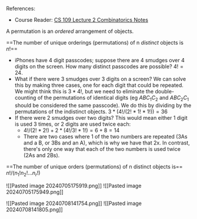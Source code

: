 References:
- Course Reader: [CS 109 Lecture 2 Combinatorics Notes](https://web.stanford.edu/class/archive/cs/cs109/cs109.1192/lectureNotes/2%20-%20Combinatorics.pdf)

A permutation is an *ordered* arrangement of objects.

==The number of unique orderings (permutations) of n *distinct* objects is $n!$==
- iPhones have 4 digit passcodes; suppose there are 4 smudges over 4 digits on the screen. How many distinct passcodes are possible? $4! = 24$.
- What if there were 3 smudges over 3 digits on a screen? We can solve this by making three cases, one for each digit that could be repeated. We might think this is $3 * 4!$, but we need to eliminate the double-counting of the permutations of identical digits (eg $ABC_1C_2$ and $ABC_2C_1$ should be considered the same passcode). We do this by dividing by the permutations of the indistinct objects. $3 * (4!/(2!*1!*1!)) = 36$ 
- If there were 2 smudges over two digits? This would mean either 1 digit is used 3 times, or 2 digits are used twice each:
	- $4!/(2!*2!) + 2*(4!/3!*1!) = 6+8 = 14$ 
	- There are two cases where 1 of the two numbers are repeated (3As and a B, or 3Bs and an A), which is why we have that 2x. In contrast, there's only one way that each of the two numbers is used twice (2As and 2Bs).

==The number of unique orders (permutations) of n distinct objects is== $n!/(n_1!n_2!...n_r!)$ 

![[Pasted image 20240705175919.png]]
![[Pasted image 20240705175949.png]]

![[Pasted image 20240708141754.png]]
![[Pasted image 20240708141805.png]]
